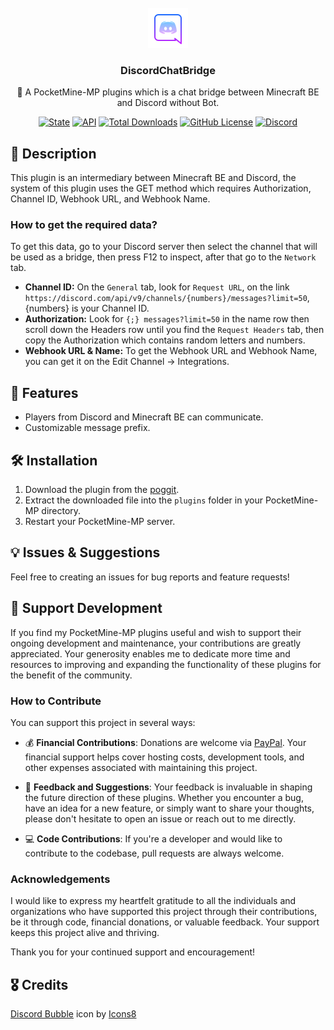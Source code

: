 </br>

<div align="center">

<img src="assets/icon.png">

<h3 align="center">DiscordChatBridge</h4>

<p align="center">
💬 A PocketMine-MP plugins which is a chat bridge between Minecraft BE and Discord without Bot.

[![State](https://poggit.pmmp.io/shield.state/DiscordChatBridge)](https://poggit.pmmp.io/p/DiscordChatBridge) [![API](https://poggit.pmmp.io/shield.api/DiscordChatBridge)](https://poggit.pmmp.io/p/DiscordChatBridge) [![Total Downloads](https://poggit.pmmp.io/shield.dl.total/DiscordChatBridge)](https://poggit.pmmp.io/p/DiscordChatBridge) [![GitHub License](https://img.shields.io/github/license/nicholass003/DiscordChatBridge)](LICENSE) [![Discord](https://img.shields.io/discord/1230982180742631457?logo=discord&logoColor=white&color=5865F2)](https://discord.gg/EEJK2vxtCp) 

</p>

</div>

## 📜 Description

This plugin is an intermediary between Minecraft BE and Discord, the system of this plugin uses the GET method which requires Authorization, Channel ID, Webhook URL, and Webhook Name.

### How to get the required data?

To get this data, go to your Discord server then select the channel that will be used as a bridge, then press F12 to inspect, after that go to the `Network` tab. 
- **Channel ID:**   On the `General` tab, look for `Request URL`, on the link `https://discord.com/api/v9/channels/{numbers}/messages?limit=50`, {numbers} is your Channel ID.
- **Authorization:**    Look for `{;} messages?limit=50` in the name row then scroll down the Headers row until you find the `Request Headers` tab, then copy the Authorization which contains random letters and numbers.
- **Webhook URL & Name:**   To get the Webhook URL and Webhook Name, you can get it on the Edit Channel -> Integrations.

## 🌟 Features

- Players from Discord and Minecraft BE can communicate.
- Customizable message prefix.

## 🛠️ Installation

1. Download the plugin from the [poggit](https://poggit.pmmp.io/ci/nicholass003/DiscordChatBridge).
2. Extract the downloaded file into the `plugins` folder in your PocketMine-MP directory.
3. Restart your PocketMine-MP server.

## 💡 Issues & Suggestions

Feel free to creating an issues for bug reports and feature requests!

## 💖 Support Development

If you find my PocketMine-MP plugins useful and wish to support their ongoing development and maintenance, your contributions are greatly appreciated. Your generosity enables me to dedicate more time and resources to improving and expanding the functionality of these plugins for the benefit of the community.

### How to Contribute

You can support this project in several ways:

- 💰 **Financial Contributions**: Donations are welcome via [PayPal](https://paypal.me/FireRashkar). Your financial support helps cover hosting costs, development tools, and other expenses associated with maintaining this project.
  
- 📝 **Feedback and Suggestions**: Your feedback is invaluable in shaping the future direction of these plugins. Whether you encounter a bug, have an idea for a new feature, or simply want to share your thoughts, please don't hesitate to open an issue or reach out to me directly.
  
- 💻 **Code Contributions**: If you're a developer and would like to contribute to the codebase, pull requests are always welcome.
  
### Acknowledgements

I would like to express my heartfelt gratitude to all the individuals and organizations who have supported this project through their contributions, be it through code, financial donations, or valuable feedback. Your support keeps this project alive and thriving.

Thank you for your continued support and encouragement!

## 🎖️ Credits

<a target="_blank" href="https://icons8.com/icon/7ZiLZvoT0ICd/discord-bubble">Discord Bubble</a> icon by <a target="_blank" href="https://icons8.com">Icons8</a>